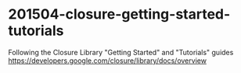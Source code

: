 # 201504-closure-getting-started-tutorials
Following the Closure Library "Getting Started" and "Tutorials" guides https://developers.google.com/closure/library/docs/overview
